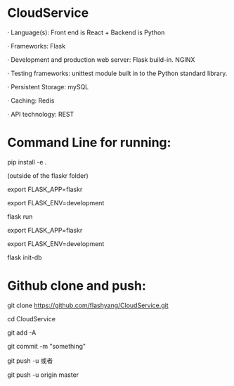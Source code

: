 # CloudService

· Language(s): Front end is React + Backend is Python 
		     
· Frameworks: Flask

· Development and production web server:  Flask build-in. NGINX

· Testing frameworks: unittest module built in to the Python standard library. 

· Persistent Storage: mySQL

· Caching: Redis

· API technology: REST






# Command Line for running:

pip install -e .

(outside of the flaskr folder)

export FLASK_APP=flaskr

export FLASK_ENV=development

flask run

export FLASK_APP=flaskr

export FLASK_ENV=development

flask init-db






# Github clone and push:

git clone https://github.com/flashyang/CloudService.git

cd CloudService

git add -A

git commit -m "something"

git push -u 或者

git push -u origin master
